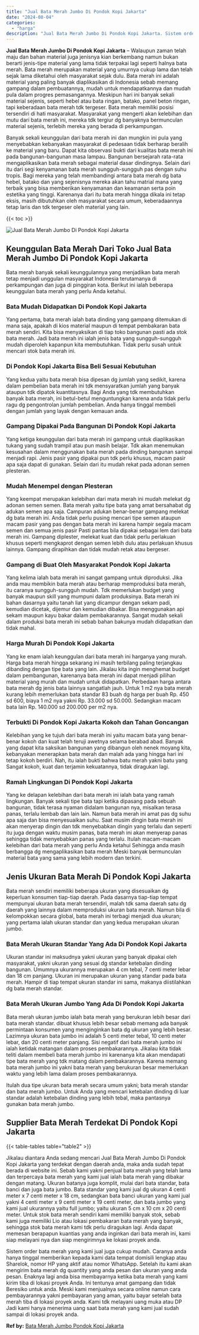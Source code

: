 ```yaml
---
title: "Jual Bata Merah Jumbo Di Pondok Kopi Jakarta"
date: "2024-08-04"
categories: 
  - "harga"
description: "Jual Bata Merah Jumbo Di Pondok Kopi Jakarta. Sistem order bata merah yang kami jual juga cukup mudah. Caranya anda hanya tinggal memberikan kepada kami data..."
---
```


**Jual Bata Merah Jumbo Di Pondok Kopi Jakarta** – Walaupun zaman telah maju dan bahan material juga jenisnya kian berkembang namun bukan berarti jenis-tipe material yang lama tidak terpakai lagi seperti halnya bata merah. Bata merah merupakan material yang umurnya cukup lama dan telah sejak lama diketahui oleh masyarakat sejak dulu. Bata merah ini adalah material yang paling banyak diaplikasikan di Indonesia sebab memang gampang dalam pembuatannya, mudah untuk mendapatkannya dan mudah pula dalam progres pemasangannya. Meskipun hari ini banyak sekali material sejenis, seperti hebel atau bata ringan, batako, panel beton ringan, tapi keberadaan bata merah tdk tergeser. Bata merah memiliki posisi tersendiri di hati masyarakat. Masyarakat yang mengerti akan kelebihan dan mutu dari bata merah ini, mereka tdk tergiur dg banyaknya bermunculan material sejenis, terlebih mereka yang berada di perkampungan.

Banyak sekali keunggulan dari bata merah ini dan mungkin ini pula yang menyebabkan kebanyakan masyarakat di pedesaan tidak berharap beralih ke material yang baru. Dapat kita observasi bukti dari kualitas bata merah ini pada bangunan-bangunan masa lampau. Bangunan bersejarah rata-rata mengaplikasikan bata merah sebagai material dasar dindingnya. Selain dari itu dari segi kenyamanan bata merah sungguh-sungguh pas dengan suhu tropis. Bagi mereka yang telah membandingi antara bata merah dg bata hebel, batako dan yang sejenisnya mereka akan tahu matrial mana yang terbaik yang bisa memberikan kenyamanan dan keamanan serta poin estetika yang tinggi. Karenanya dari itu bata merah hingga dikala ini tetap eksis, masih dibutuhkan oleh masyarakat secara umum, keberadaannya tetap laris dan tdk tergeser oleh material yang lain.

{{< toc >}}

![Jual Bata Merah Jumbo Di Pondok Kopi Jakarta](/images/jual-bata-merah-19.png)

## Keunggulan Bata Merah Dari Toko Jual Bata Merah Jumbo Di Pondok Kopi Jakarta

Bata merah banyak sekali keunggulannya yang menjadikan bata merah tetap menjadi unggulan masyarakat Indonesia terutamanya di perkampungan dan juga di pinggiran kota. Berikut ini ialah beberapa keunggulan bata merah yang perlu Anda ketahui.

### Bata Mudah Didapatkan Di Pondok Kopi Jakarta

Yang pertama, bata merah ialah bata dinding yang gampang ditemukan di mana saja, apakah di kios material maupun di tempat pembakaran bata merah sendiri. Kita bisa menyaksikan di tiap toko bangunan pasti ada stok bata merah. Jadi bata merah ini ialah jenis bata yang sungguh-sungguh mudah diperoleh kapanpun kita membutuhkan. Tidak perlu susah untuk mencari stok bata merah ini.

### Di Pondok Kopi Jakarta Bisa Beli Sesuai Kebutuhan

Yang kedua yaitu bata merah bisa dipesan dg jumlah yang sedikit, karena dalam pembelian bata merah ini tdk mensyaratkan jumlah yang banyak ataupun tdk dipatok kuantitasnya. Bagi Anda yang tdk membutuhkan banyak bata merah, ini betul-betul menguntungkan karena anda tidak perlu ragu dg pengontrolan jumlah pembelian. Anda hanya tinggal membeli dengan jumlah yang layak dengan kemauan anda.

### Gampang Dipakai Pada Bangunan Di Pondok Kopi Jakarta

Yang ketiga keunggulan dari bata merah ini gampang untuk diaplikasikan tukang yang sudah trampil atau pun masih belajar. Tdk akan menemukan kesusahan dalam menggunakan bata merah pada dinding bangunan sampai menjadi rapi. Jenis pasir yang dipakai pun tdk perlu khusus, macam pasir apa saja dapat di gunakan. Selain dari itu mudah rekat pada adonan semen plesteran.

### Mudah Menempel dengan Plesteran

Yang keempat merupakan kelebihan dari mata merah ini mudah melekat dg adonan semen semen. Bata merah yaitu tipe bata yang amat bersahabat dg adukan semen apa saja. Campuran adukan benar-benar gampang melekat dg bata merah ini. Anda tidak perlu pusing mencari tipe semen ataupun macam pasir yang pas dengan bata merah ini karena hampir segala macam semen dan semua jenis pasir Pasti pantas bila dipakai sebagai lem dari bata merah ini. Gampang diplester, melekat kuat dan tidak perlu perlakuan khusus seperti mengkaprot dengan semen lebih dulu atau perlakuan khusus lainnya. Gampang dirapihkan dan tidak mudah retak atau bergeser.

### Gampang di Buat Oleh Masyarakat Pondok Kopi Jakarta

Yang kelima ialah bata merah ini sangat gampang untuk diproduksi. Jika anda mau membikin bata merah atau berharap memproduksi bata merah, itu caranya sungguh-sungguh mudah. Tdk memerlukan budget yang banyak maupun skill yang mumpuni dalam produksinya. Bata merah ini bahan dasarnya yaitu tanah liat yang dicampur dengan sekam padi, kemudian dicetak, dijemur dan kemudian dibakar. Bisa menggunakan api sekam maupun kayu bakar dalam pembakarannya. Sangat mudah sekali dalam produksi bata merah ini sebab bahan bakunya mudah didapatkan dan tidak mahal.

### Harga Murah Di Pondok Kopi Jakarta

Yang ke enam ialah keunggulan dari bata merah ini harganya yang murah. Harga bata merah hingga sekarang ini masih terbilang paling terjangkau dibanding dengan tipe bata yang lain. Jikalau kita ingin menghemat budget dalam pembangunan, karenanya bata merah ini dapat menjadi pilihan material yang murah dan mudah untuk didapatkan. Perbedaan harga antara bata merah dg jenis bata lainnya sangatlah jauh. Untuk 1 m2 nya bata merah kurang lebih memerlukan bata standar 83 buah dg harga per buah Rp. 450 sd 600, biaya 1 m2 nya yakni Rp. 33.000 sd 50.000. Sedangkan macam bata lain Rp. 140.000 sd 200.000 per m2 nya.

### Terbukti Di Pondok Kopi Jakarta Kokoh dan Tahan Goncangan

Kelebihan yang ke tujuh dari bata merah ini yaitu macam bata yang benar-benar kokoh dan kuat telah teruji awetnya selama berabad abad. Banyak yang dapat kita saksikan bangunan yang dibangun oleh nenek moyang kita, kebanyakan menerapkan bata merah dan malah ada yang hingga hari ini tetap kokoh berdiri. Nah, itu ialah bukti bahwa batu merah yakni batu yang Sangat kokoh, kuat dan terjamin kekuatannya, tidak diragukan lagi.

### Ramah Lingkungan Di Pondok Kopi Jakarta

Yang ke delapan kelebihan dari bata merah ini ialah bata yang ramah lingkungan. Banyak sekali tipe bata tapi ketika dipasang pada sebuah bangunan, tidak terasa nyaman didalam bangunan nya, misalkan terasa panas, terlalu lembab dan lain lain. Namun bata merah ini amat pas dg suhu apa saja dan bisa menyesuaikan suhu. Saat musim dingin bata merah ini akan menyerap dingin dan tdk menyebabkan dingin yang terlalu dan seperti itu juga dengan waktu musim panas, bata merah ini akan menyerap panas sehingga tidak menyebabkan panas yang terlalu. Itulah macam-macam kelebihan dari bata merah yang perlu Anda ketahui Sehingga anda masih berbangga dg mengaplikasikan bata merah Meski banyak bermunculan material bata yang sama yang lebih modern dan terkini.

## Jenis Ukuran Bata Merah Di Pondok Kopi Jakarta

Bata merah sendiri memiliki beberapa ukuran yang disesuaikan dg keperluan konsumen tiap-tiap daerah. Pada dasarnya tiap-tiap tempat mempunyai ukuran bata merah tersendiri, malah tdk sama daerah satu dg daerah yang lainnya dalam memproduksi ukuran bata merah. Namun bila di kelompokkan secara global, bata merah ini terbagi menjadi dua ukuran; yang pertama ialah ukuran standar dan yang kedua merupakan ukuran jumbo.

### Bata Merah Ukuran Standar Yang Ada Di Pondok Kopi Jakarta

Ukuran standar ini maksudnya yakni ukuran yang banyak dipakai oleh masyarakat, yakni ukuran yang sesuai dg standar ketebalan dinding bangunan. Umumnya ukurannya merupakan 4 cm tebal, 7 centi meter lebar dan 18 cm panjang. Ukuran ini merupakan ukuran yang standar pada bata merah. Hampir di tiap tempat ukuran standar ini sama, makanya diistilahkan dg bata merah standar.

### Bata Merah Ukuran Jumbo Yang Ada Di Pondok Kopi Jakarta

Bata merah ukuran jumbo ialah bata merah yang berukuran lebih besar dari bata merah standar. dibuat khusus lebih besar sebab memang ada banyak permintaan konsumen yang menginginkan bata dg ukuran yang lebih besar. Lazimnya ukuran bata jumbo ini adalah 5 centi meter tebal, 10 centi meter lebar, dan 20 centi meter panjang. Sisi negatif dari bata merah jumbo ini ialah ketidak matangan dalam proses pembakarannya. Jikalau kita tidak teliti dalam membeli bata merah jumbo ini karenanya kita akan mendapati tipe bata merah yang tdk matang dalam pembakarannya. Karena memang bata merah jumbo ini yakni bata merah yang berukuran besar memerlukan waktu yang lebih lama dalam proses pembakarannya.

Itulah dua tipe ukuran bata merah secara umum yakni; bata merah standar dan bata merah jumbo. Untuk Anda yang mencari ketebalan dinding di luar standar adalah ketebalan dinding yang lebih tebal, maka pantasnya gunakan bata merah jumbo.

## Supplier Bata Merah Terdekat Di Pondok Kopi Jakarta

{{< table-tables table="table2" >}}

Jikalau diantara Anda sedang mencari Jual Bata Merah Jumbo Di Pondok Kopi Jakarta yang terdekat dengan daerah anda, maka anda sudah tepat berada di website ini. Sebab kami yakni penjual bata merah yang telah lama dan terpercaya bata merah yang kami jual ialah bata merah yang dibakar dengan matang. Ukuran batanya juga komplit, mulai dari bata standar, bata banci dan juga bata jumbo. Bata standar yang kami jual dg ukuran 4 centi meter x 7 centi meter x 18 cm, sedangkan bata banci ukuran yang kami jual yakni 4 centi meter x 9 centi meter x 19 centi meter, dan bata jumbo yang kami jual ukurannya yaitu full jumbo; yaitu ukuran 5 cm x 10 cm x 20 centi meter. Untuk stok bata merah sendiri kami memiliki banyak stok, sebab kami juga memiliki Lio atau lokasi pembakaran bata merah yang banyak, sehingga stok bata merah kami tdk perlu diragukan lagi. Anda dapat memesan berapapun kuantias yang anda inginkan dari bata merah ini, kami siap melayani nya dan siap mengirimnya ke lokasi proyek anda.

Sistem order bata merah yang kami jual juga cukup mudah. Caranya anda hanya tinggal memberikan kepada kami data tempat domisili lengkap atau Sharelok, nomor HP yang aktif atau nomor WhatsApp. Setelah itu kami akan mengirim bata merah dg quantity yang anda pesan dan ukuran yang anda pesan. Enaknya lagi anda bisa membayarnya ketika bata merah yang kami kirim tiba di lokasi proyek Anda. Ini tentunya amat gampang dan tidak Beresiko untuk anda. Meski kami menjualnya secara online namun cara pembayarannya yakni pembayaran yang aman, yaitu bayar setelah bata merah tiba di lokasi proyek anda. Kami tdk melayani uang muka atau DP Jadi kami hanya menerima uang saat bata merah yang kami jual sudah sampai di lokasi proyek anda.

**Ref by:** [Bata Merah Jumbo Pondok Kopi Jakarta](https://id.wikipedia.org/wiki/Bata)
